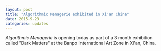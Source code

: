 ```yaml
---
layout: post
title: "Algorithmic Menagerie exhibited in Xi'an China"
date: 2015-9-23
categories: updates
---
```

_Algorithmic Menagerie_ is opening today as part of a 3 month exhibition called "Dark Matters" at the Banpo International Art Zone in Xi'an, China.